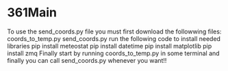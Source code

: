 # 361Main
To use the send_coords.py file you must first download the followwing files:
coords_to_temp.py
send_coords.py
run the following code to install needed libraries
pip install meteostat
pip install datetime
pip install matplotlib
pip install zmq
Finally start by running coords_to_temp.py in some terminal 
and finally you can call send_coords.py whenever you want!! 
